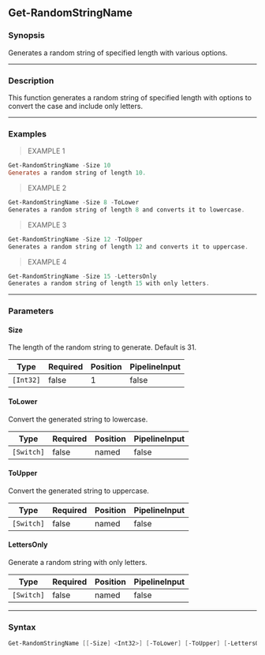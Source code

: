 Get-RandomStringName
--------------------

### Synopsis
Generates a random string of specified length with various options.

---

### Description

This function generates a random string of specified length with options to convert the case and include only letters.

---

### Examples
> EXAMPLE 1

```PowerShell
Get-RandomStringName -Size 10
Generates a random string of length 10.
```
> EXAMPLE 2

```PowerShell
Get-RandomStringName -Size 8 -ToLower
Generates a random string of length 8 and converts it to lowercase.
```
> EXAMPLE 3

```PowerShell
Get-RandomStringName -Size 12 -ToUpper
Generates a random string of length 12 and converts it to uppercase.
```
> EXAMPLE 4

```PowerShell
Get-RandomStringName -Size 15 -LettersOnly
Generates a random string of length 15 with only letters.
```

---

### Parameters
#### **Size**
The length of the random string to generate. Default is 31.

|Type     |Required|Position|PipelineInput|
|---------|--------|--------|-------------|
|`[Int32]`|false   |1       |false        |

#### **ToLower**
Convert the generated string to lowercase.

|Type      |Required|Position|PipelineInput|
|----------|--------|--------|-------------|
|`[Switch]`|false   |named   |false        |

#### **ToUpper**
Convert the generated string to uppercase.

|Type      |Required|Position|PipelineInput|
|----------|--------|--------|-------------|
|`[Switch]`|false   |named   |false        |

#### **LettersOnly**
Generate a random string with only letters.

|Type      |Required|Position|PipelineInput|
|----------|--------|--------|-------------|
|`[Switch]`|false   |named   |false        |

---

### Syntax
```PowerShell
Get-RandomStringName [[-Size] <Int32>] [-ToLower] [-ToUpper] [-LettersOnly] [<CommonParameters>]
```
